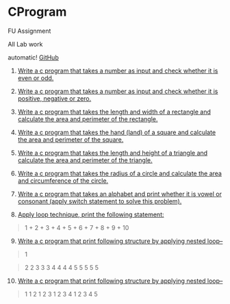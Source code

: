 # CProgram
FU Assignment

All Lab work

automatic!
[GitHub](http://github.com)

1. [Write a c program that takes a number as input and check whether it is even or odd.](https://github.com/atiqrs/CProgram/blob/master/01.even_or_odd.c)

2. [Write a c program that takes a number as input and check whether it is positive, negative
or zero.](https://github.com/atiqrs/CProgram/blob/master/02.check%20positive%2C%20negative%20or%20zero.c)

3. [Write a c program that takes the length and width of a rectangle and calculate the area
and perimeter of the rectangle.](https://github.com/atiqrs/CProgram/blob/master/03.area%20and%20perimeter%20of%20rectangle.c)

4. [Write a c program that takes the hand (land) of a square and calculate the area and
perimeter of the square.](https://github.com/atiqrs/CProgram/blob/master/04.area%20and%20perimeter%20of%20the%20square.c)

5. [Write a c program that takes the length and height of a triangle and calculate the area and
perimeter of the triangle.](https://github.com/atiqrs/CProgram/blob/master/05.area%20and%20perimeter%20of%20the%20triangle.c)

6. [Write a c program that takes the radius of a circle and calculate the area and circumference of the
circle.](https://github.com/atiqrs/CProgram/blob/master/06.area%20and%20circumference%20of%20the%20circle.c)

7. [Write a c program that takes an alphabet and print whether it is vowel or consonant (apply switch
statement to solve this problem).](https://github.com/atiqrs/CProgram/blob/master/07.print%20alphabet%20is%20vowel%20or%20consonant.c)

8. [Apply loop technique, print the following statement:](https://github.com/atiqrs/CProgram/blob/master/08.Loop.c) 
 > 1 + 2 + 3 + 4 + 5 + 6 + 7 + 8 + 9 + 10

9. [Write a c program that print following structure by applying nested loop–](https://github.com/atiqrs/CProgram/blob/master/09.NestedLoopOne.c)

>1

>2 2
>3 3 3
>4 4 4 4
>5 5 5 5 5

10. [Write a c program that print following structure by applying nested loop–](https://github.com/atiqrs/CProgram/blob/master/10.NestedLoopTwo.c)
>1
>1 2
>1 2 3
>1 2 3 4
>1 2 3 4 5
